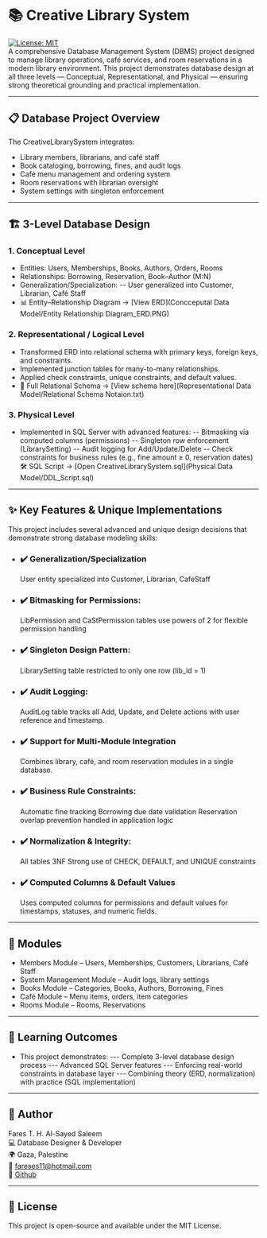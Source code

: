 # 📚 Creative Library System
[![License: MIT](https://img.shields.io/badge/License-MIT-yellow.svg)](LICENSE)<br>
A comprehensive Database Management System (DBMS) project designed to manage library operations, café services, and room reservations in a modern library environment.
This project demonstrates database design at all three levels — Conceptual, Representational, and Physical — ensuring strong theoretical grounding and practical implementation.

---

## 📋 Database Project Overview
The CreativeLibrarySystem integrates:<br>
- Library members, librarians, and café staff
- Book cataloging, borrowing, fines, and audit logs
- Café menu management and ordering system
- Room reservations with librarian oversight
- System settings with singleton enforcement

---

## 🏗️ 3-Level Database Design
### 1. Conceptual Level
- Entities: Users, Memberships, Books, Authors, Orders, Rooms
- Relationships: Borrowing, Reservation, Book–Author (M:N)
- Generalization/Specialization:
-- User generalized into Customer, Librarian, Café Staff
- 📊 Entity–Relationship Diagram → [View ERD](Concceputal Data Model/Entity Relationship Diagram_ERD.PNG)

### 2. Representational / Logical Level
- Transformed ERD into relational schema with primary keys, foreign keys, and constraints.
- Implemented junction tables for many-to-many relationships.
- Applied check constraints, unique constraints, and default values.
- 📜 Full Relational Schema → [View schema here](Representational Data Model/Relational Schema Notaion.txt)

### 3. Physical Level
- Implemented in SQL Server with advanced features:
-- Bitmasking via computed columns (permissions)
-- Singleton row enforcement (LibrarySetting)
-- Audit logging for Add/Update/Delete
-- Check constraints for business rules (e.g., fine amount ≥ 0, reservation dates)
🛠️ SQL Script → [Open CreativeLibrarySystem.sql](Physical Data Model/DDL_Script.sql)

---

## ✨ Key Features & Unique Implementations
This project includes several advanced and unique design decisions that demonstrate strong database modeling skills:
- ### ✔️ Generalization/Specialization<br>
  User entity specialized into Customer, Librarian, CafeStaff
- ### ✔️ Bitmasking for Permissions:
  LibPermission and CaStPermission tables use powers of 2 for flexible permission handling
- ### ✔️ Singleton Design Pattern:
  LibrarySetting table restricted to only one row (lib_id = 1)
- ### ✔️ Audit Logging:
  AuditLog table tracks all Add, Update, and Delete actions with user reference and timestamp.
- ### ✔️ Support for Multi-Module Integration<br>
  Combines library, café, and room reservation modules in a single database.
- ### ✔️ Business Rule Constraints:
  Automatic fine tracking
  Borrowing due date validation
  Reservation overlap prevention handled in application logic
- ### ✔️ Normalization & Integrity:
  All tables 3NF
  Strong use of CHECK, DEFAULT, and UNIQUE constraints
- ### ✔️ Computed Columns & Default Values<br>
  Uses computed columns for permissions and default values for timestamps, statuses, and numeric fields.

---

## 📂 Modules
- Members Module – Users, Memberships, Customers, Librarians, Café Staff
- System Management Module – Audit logs, library settings
- Books Module – Categories, Books, Authors, Borrowing, Fines
- Café Module – Menu items, orders, item categories
- Rooms Module – Rooms, Reservations

---

## 📖 Learning Outcomes
- This project demonstrates:
--- Complete 3-level database design process
--- Advanced SQL Server features
--- Enforcing real-world constraints in database layer
--- Combining theory (ERD, normalization) with practice (SQL implementation)

---

## 👤 Author
Fares T. H. Al-Sayed Saleem <br>
💻 Database Designer & Developer <br>
🌍 Gaza, Palestine <br>
📧 fareses11@hotmail.com <br>
🔗 [Github](https://github.com/FaresSaleemGHub)

---

## 📜 License
This project is open-source and available under the MIT License.
